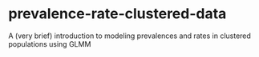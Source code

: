 # prevalence-rate-clustered-data
A (very brief) introduction to modeling prevalences and rates in clustered populations using GLMM
